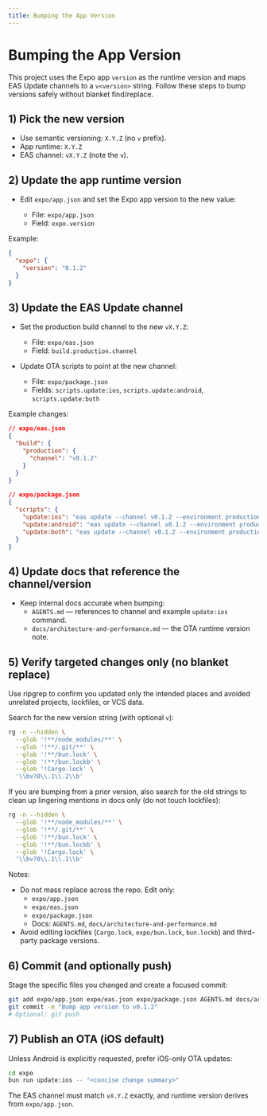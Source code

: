 ```yaml
---
title: Bumping the App Version
---
```


# Bumping the App Version

This project uses the Expo app `version` as the runtime version and maps EAS Update channels to a `v<version>` string. Follow these steps to bump versions safely without blanket find/replace.

## 1) Pick the new version

- Use semantic versioning: `X.Y.Z` (no `v` prefix).
- App runtime: `X.Y.Z`
- EAS channel: `vX.Y.Z` (note the `v`).

## 2) Update the app runtime version

- Edit `expo/app.json` and set the Expo app version to the new value:

  - File: `expo/app.json`
  - Field: `expo.version`

Example:

```json
{
  "expo": {
    "version": "0.1.2"
  }
}
```

## 3) Update the EAS Update channel

- Set the production build channel to the new `vX.Y.Z`:
  - File: `expo/eas.json`
  - Field: `build.production.channel`

- Update OTA scripts to point at the new channel:
  - File: `expo/package.json`
  - Fields: `scripts.update:ios`, `scripts.update:android`, `scripts.update:both`

Example changes:

```json
// expo/eas.json
{
  "build": {
    "production": {
      "channel": "v0.1.2"
    }
  }
}

// expo/package.json
{
  "scripts": {
    "update:ios": "eas update --channel v0.1.2 --environment production --platform ios --message",
    "update:android": "eas update --channel v0.1.2 --environment production --platform android --message",
    "update:both": "eas update --channel v0.1.2 --environment production --message"
  }
}
```

## 4) Update docs that reference the channel/version

- Keep internal docs accurate when bumping:
  - `AGENTS.md` — references to channel and example `update:ios` command.
  - `docs/architecture-and-performance.md` — the OTA runtime version note.

## 5) Verify targeted changes only (no blanket replace)

Use ripgrep to confirm you updated only the intended places and avoided unrelated projects, lockfiles, or VCS data.

Search for the new version string (with optional `v`):

```bash
rg -n --hidden \
  --glob '!**/node_modules/**' \
  --glob '!**/.git/**' \
  --glob '!**/bun.lock' \
  --glob '!**/bun.lockb' \
  --glob '!Cargo.lock' \
  '\\bv?0\\.1\\.2\\b'
```

If you are bumping from a prior version, also search for the old strings to clean up lingering mentions in docs only (do not touch lockfiles):

```bash
rg -n --hidden \
  --glob '!**/node_modules/**' \
  --glob '!**/.git/**' \
  --glob '!**/bun.lock' \
  --glob '!**/bun.lockb' \
  --glob '!Cargo.lock' \
  '\\bv?0\\.1\\.1\\b'
```

Notes:
- Do not mass replace across the repo. Edit only:
  - `expo/app.json`
  - `expo/eas.json`
  - `expo/package.json`
  - Docs: `AGENTS.md`, `docs/architecture-and-performance.md`
- Avoid editing lockfiles (`Cargo.lock`, `expo/bun.lock`, `bun.lockb`) and third-party package versions.

## 6) Commit (and optionally push)

Stage the specific files you changed and create a focused commit:

```bash
git add expo/app.json expo/eas.json expo/package.json AGENTS.md docs/architecture-and-performance.md
git commit -m "Bump app version to v0.1.2"
# Optional: git push
```

## 7) Publish an OTA (iOS default)

Unless Android is explicitly requested, prefer iOS-only OTA updates:

```bash
cd expo
bun run update:ios -- "<concise change summary>"
```

The EAS channel must match `vX.Y.Z` exactly, and runtime version derives from `expo/app.json`.


